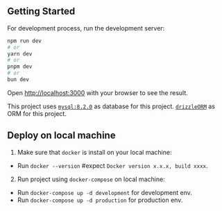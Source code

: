 ## Getting Started

For development process, run the development server:

```bash
npm run dev
# or
yarn dev
# or
pnpm dev
# or
bun dev
```

Open [http://localhost:3000](http://localhost:3000) with your browser to see the result.

This project uses [`mysql:8.2.0`](https://hub.docker.com/_/mysql) as database for this project.
[`drizzleORM`](https://orm.drizzle.team/docs/overview) as ORM for this project.

## Deploy on local machine

1. Make sure that `docker` is install on your local machine:

- Run `docker --version` #expect `Docker version x.x.x, build xxxx`.

2. Run project using `docker-compose` on local machine:

- Run `docker-compose up -d development` for development env.
- Run `docker-compose up -d production` for production env.

